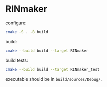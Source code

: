 # RINmaker

configure:

```bash
cmake -S . -B build
```

build:

```bash
cmake --build build --target RINmaker
```

build tests:

```bash
cmake --build build --target RINmaker_test
```

executable should be in `build/sources/Debug/`.
